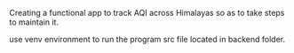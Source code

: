 Creating a functional app to track AQI across Himalayas so as to take steps to maintain it.

use venv environment to run the program src file located in backend folder.